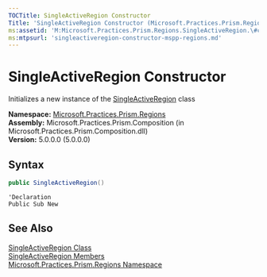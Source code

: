 ```yaml
---
TOCTitle: SingleActiveRegion Constructor
Title: 'SingleActiveRegion Constructor (Microsoft.Practices.Prism.Regions)'
ms:assetid: 'M:Microsoft.Practices.Prism.Regions.SingleActiveRegion.\#ctor'
ms:mtpsurl: 'singleactiveregion-constructor-mspp-regions.md'
---
```



# SingleActiveRegion Constructor

Initializes a new instance of the [SingleActiveRegion](/patterns-practices/reference/singleactiveregion-class-mspp-regions) class

**Namespace:** [Microsoft.Practices.Prism.Regions](/patterns-practices/reference/mspp-regions-namespace
)<br/>
**Assembly:** Microsoft.Practices.Prism.Composition (in Microsoft.Practices.Prism.Composition.dll)<br/>
**Version:** 5.0.0.0 (5.0.0.0)

## Syntax

~~~C#
public SingleActiveRegion()
~~~
~~~VB
'Declaration
Public Sub New
~~~
## See Also

[SingleActiveRegion Class](/patterns-practices/reference/singleactiveregion-class-mspp-regions)<br/>
[SingleActiveRegion Members](/patterns-practices/reference/singleactiveregion-members-mspp-regions)<br/>
[Microsoft.Practices.Prism.Regions Namespace](/patterns-practices/reference/mspp-regions-namespace
)<br/>